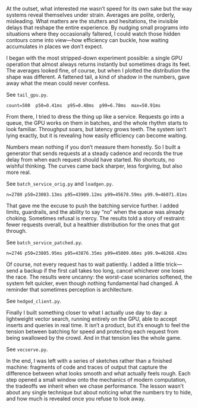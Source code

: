 At the outset, what interested me wasn’t speed for its own sake but the way systems reveal themselves under strain. Averages are polite, orderly, misleading. What matters are the stutters and hesitations, the invisible delays that reshape the entire experience. By nudging small programs into situations where they occasionally faltered, I could watch those hidden contours come into view—how efficiency can buckle, how waiting accumulates in places we don’t expect.

I began with the most stripped-down experiment possible: a single GPU operation that almost always returns instantly but sometimes drags its feet. The averages looked fine, of course, but when I plotted the distribution the shape was different. A fattened tail, a kind of shadow in the numbers, gave away what the mean could never confess.

See `tail_gpu.py`.

```
count=500  p50=0.41ms  p95=0.48ms  p99=6.78ms  max=50.91ms
```

From there, I tried to dress the thing up like a service. Requests go into a queue, the GPU works on them in batches, and the whole rhythm starts to look familiar. Throughput soars, but latency grows teeth. The system isn’t lying exactly, but it is revealing how easily efficiency can become waiting.

Numbers mean nothing if you don’t measure them honestly. So I built a generator that sends requests at a steady cadence and records the true delay from when each request should have started. No shortcuts, no wishful thinking. The curves came back sharper, less forgiving, but also more real.

See `batch_service_orig.py` and `loadgen.py`.

```
n=2780 p50=23003.13ms p95=43909.12ms p99=45678.59ms p99.9=46071.81ms
```

That gave me the excuse to push the batching service further. I added limits, guardrails, and the ability to say “no” when the queue was already choking. Sometimes refusal is mercy. The results told a story of restraint: fewer requests overall, but a healthier distribution for the ones that got through.

See `batch_service_patched.py`.

```
n=2746 p50=23805.95ms p95=43876.35ms p99=45809.66ms p99.9=46268.42ms
```

Of course, not every request has to wait patiently. I added a little trick—send a backup if the first call takes too long, cancel whichever one loses the race. The results were uncanny: the worst-case scenarios softened, the system felt quicker, even though nothing fundamental had changed. A reminder that sometimes perception is architecture.

See `hedged_client.py`.

Finally I built something closer to what I actually use day to day: a lightweight vector search, running entirely on the GPU, able to accept inserts and queries in real time. It isn’t a product, but it’s enough to feel the tension between batching for speed and protecting each request from being swallowed by the crowd. And in that tension lies the whole game.

See `vecserve.py`.

In the end, I was left with a series of sketches rather than a finished machine: fragments of code and traces of output that capture the difference between what looks smooth and what actually feels rough. Each step opened a small window onto the mechanics of modern computation, the tradeoffs we inherit when we chase performance. The lesson wasn’t about any single technique but about noticing what the numbers try to hide, and how much is revealed once you refuse to look away.